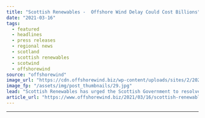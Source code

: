 ```yaml
---
title: "Scottish Renewables -  Offshore Wind Delay Could Cost Billions"
date: "2021-03-16"
tags: 
  - featured
  - headlines
  - press releases
  - regional news
  - scotland
  - scottish renewables
  - scotwind
  - offshorewind
source: "offshorewind"
image_url: "https://cdn.offshorewind.biz/wp-content/uploads/sites/2/2021/03/16124004/Scottish-Renewables-Offshore-Wind-Delay-Could-Cost-Billions.jpg"
image_fp: "/assets/img/post_thumbnails/29.jpg"
lead: "Scottish Renewables has urged the Scottish Government to resolve the delay to the ScotWind"
article_url: "https://www.offshorewind.biz/2021/03/16/scottish-renewables-offshore-wind-delay-could-cost-billions/"
---
```


---
